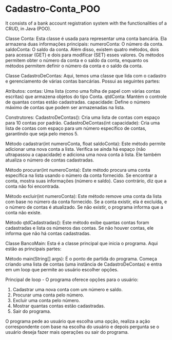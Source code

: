 # Cadastro-Conta_POO
It consists of a bank account registration system with the functionalities of a CRUD, in Java (POO).

Classe Conta: Esta classe é usada para representar uma conta bancária. Ela armazena duas informações principais:
    numeroConta: O número da conta.
    saldoConta: O saldo da conta.
Além disso, existem quatro métodos, dois para acessar (GET) e dois para modificar (SET) esses valores. Os métodos permitem obter o número da conta e o saldo da conta, enquanto os métodos permitem definir o número da conta e o saldo da conta.

Classe CadastroDeContas: Aqui, temos uma classe que lida com o cadastro e gerenciamento de várias contas bancárias. Possui as seguintes partes:

Atributos:
    contas: Uma lista (como uma folha de papel com várias contas escritas) que armazena objetos do tipo Conta.
    qtdConta: Mantém o controle de quantas contas estão cadastradas.
    capacidade: Define o número máximo de contas que podem ser armazenadas na lista.

Construtores:
    CadastroDeContas(): Cria uma lista de contas com espaço para 10 contas por padrão.
    CadastroDeContas(int capacidade): Cria uma lista de contas com espaço para um número específico de contas, garantindo que seja pelo menos 5.

Método cadastrar(int numeroConta, float saldoConta): Este método permite adicionar uma nova conta a lista. Verifica se ainda há espaço (não ultrapassou a capacidade) e adiciona uma nova conta à lista. Ele também atualiza o número de contas cadastradas.

Método procurar(int numeroConta): Este método procura uma conta específica na lista usando o número da conta fornecido. Se encontrar a conta, mostra suas informações (número e saldo). Caso contrário, diz que a conta não foi encontrada.

Método excluir(int numeroConta): Este método remove uma conta da lista com base no número da conta fornecido. Se a conta existir, ela é excluída, e o número de contas é atualizado. Se não existir, o programa informa que a conta não existe.

Método qtdCadastradas(): Este método exibe quantas contas foram cadastradas e lista os números das contas. Se não houver contas, ele informa que não há contas cadastradas.

Classe BancoMain: Esta é a classe principal que inicia o programa. Aqui estão as principais partes:

Método main(String[] args): É o ponto de partida do programa. Começa criando uma lista de contas (uma instância de CadastroDeContas) e entra em um loop que permite ao usuário escolher opções.

Principal de loop - O programa oferece opções para o usuário:

1.	Cadastrar uma nova conta com um número e saldo.
2.	Procurar uma conta pelo número.
3.	Excluir uma conta pelo número.
4.	Mostrar quantas contas estão cadastradas.
5.	Sair do programa.
   
O programa pede ao usuário que escolha uma opção, realiza a ação correspondente com base na escolha do usuário e depois pergunta se o usuário deseja fazer mais operações ou sair do programa.
